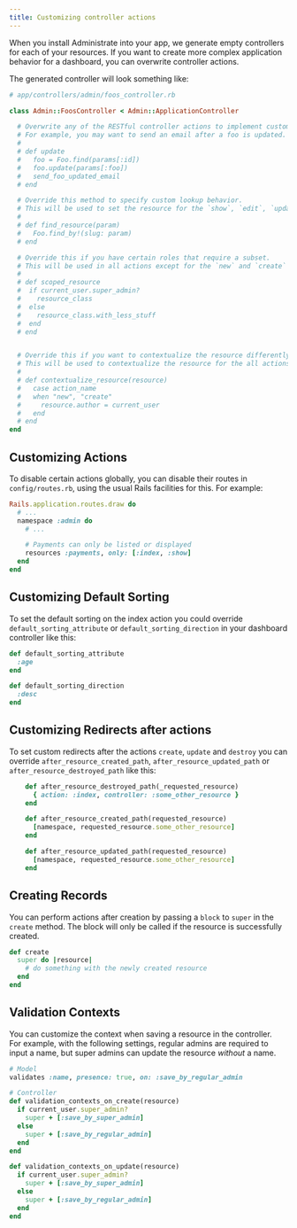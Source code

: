 ```yaml
---
title: Customizing controller actions
---
```


When you install Administrate into your app,
we generate empty controllers for each of your resources.
If you want to create more complex application behavior for a dashboard,
you can overwrite controller actions.

The generated controller will look something like:

```ruby
# app/controllers/admin/foos_controller.rb

class Admin::FoosController < Admin::ApplicationController

  # Overwrite any of the RESTful controller actions to implement custom behavior
  # For example, you may want to send an email after a foo is updated.
  #
  # def update
  #   foo = Foo.find(params[:id])
  #   foo.update(params[:foo])
  #   send_foo_updated_email
  # end

  # Override this method to specify custom lookup behavior.
  # This will be used to set the resource for the `show`, `edit`, `update` and `destroy` actions.
  #
  # def find_resource(param)
  #   Foo.find_by!(slug: param)
  # end

  # Override this if you have certain roles that require a subset.
  # This will be used in all actions except for the `new` and `create` actions
  #
  # def scoped_resource
  #  if current_user.super_admin?
  #    resource_class
  #  else
  #    resource_class.with_less_stuff
  #  end
  # end


  # Override this if you want to contextualize the resource differently.
  # This will be used to contextualize the resource for the all actions without `index`.
  #
  # def contextualize_resource(resource)
  #   case action_name
  #   when "new", "create"
  #     resource.author = current_user
  #   end
  # end
end
```

## Customizing Actions

To disable certain actions globally, you can disable their
routes in `config/routes.rb`, using the usual Rails
facilities for this. For example:

```ruby
Rails.application.routes.draw do
  # ...
  namespace :admin do
    # ...

    # Payments can only be listed or displayed
    resources :payments, only: [:index, :show]
  end
end
```

## Customizing Default Sorting

To set the default sorting on the index action you could override `default_sorting_attribute` or `default_sorting_direction` in your dashboard controller like this:

```ruby
def default_sorting_attribute
  :age
end

def default_sorting_direction
  :desc
end
```

## Customizing Redirects after actions

To set custom redirects after the actions `create`, `update` and `destroy` you can override `after_resource_created_path`, `after_resource_updated_path` or `after_resource_destroyed_path` like this:

```ruby
    def after_resource_destroyed_path(_requested_resource)
      { action: :index, controller: :some_other_resource }
    end

    def after_resource_created_path(requested_resource)
      [namespace, requested_resource.some_other_resource]
    end

    def after_resource_updated_path(requested_resource)
      [namespace, requested_resource.some_other_resource]
    end
```

## Creating Records

You can perform actions after creation by passing a `block` to `super` in the
`create` method. The block will only be called if the resource is successfully
created.

```ruby
def create
  super do |resource|
    # do something with the newly created resource
  end
end
```

## Validation Contexts

You can customize the context when saving a resource in the controller.  
For example, with the following settings, regular admins are required to input a name, but super admins can update the resource *without* a name.

```ruby
# Model
validates :name, presence: true, on: :save_by_regular_admin

# Controller
def validation_contexts_on_create(resource)
  if current_user.super_admin?
    super + [:save_by_super_admin]
  else
    super + [:save_by_regular_admin]
  end
end

def validation_contexts_on_update(resource)
  if current_user.super_admin?
    super + [:save_by_super_admin]
  else
    super + [:save_by_regular_admin]
  end
end
```
